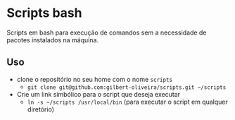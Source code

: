 # Scripts bash

Scripts em bash para execução de comandos sem a necessidade de pacotes instalados na máquina.

## Uso

- clone o repositório no seu home com o nome `scripts`
  - `git clone git@github.com:gilbert-oliveira/scripts.git ~/scripts`
- Crie um link simbólico para o script que deseja executar
  - `ln -s ~/scripts /usr/local/bin` (para executar o script em qualquer diretório)